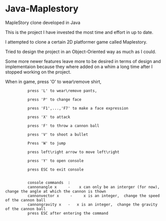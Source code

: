 # Java-Maplestory
MapleStory clone developed in Java

This is the project I have invested the most time and effort in up to date.

I attempted to clone a certain 2D platformer game called Maplestory.

Tried to design the project in an Object-Oriented way as much as I could.

Some more newer features leave more to be desired in terms of design and implementaion because they where added on a whim a long time after I stopped working on the project.

When in game, press 'O' to wear\remove shirt, 

              press 'L' to wear\remove pants,
              
              press 'P' to change face
              
              press 'F1',...,'F7' to make a face expression
              
              press 'X' to attack
              
              press 'F' to throw a cannon ball
              
              press 'V' to shoot a bullet
              
              Press 'W' to jump
              
              press left\right arrow to move left\right
              
              press 'Y' to open console
              
              press ESC to exit console
              
              
              console commands  :
              cannonangle x     -    x can only be an interger (for now),    change the angle at which the cannon is thown
              cannonvector x     -     x is an integer,  change the speed of the cannon ball
              cannongravity x   -   x is an integer,  change the gravity of the cannon ball
              press ESC after entering the command
           
              
              
